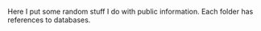 Here I put some random stuff I do with public information. Each folder has references to databases.
